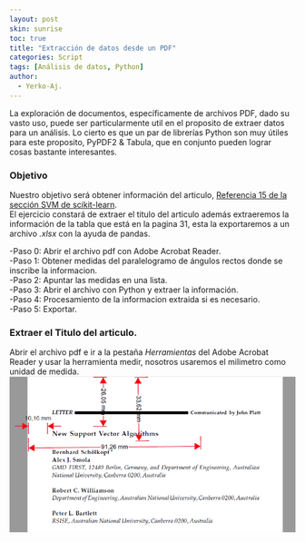 ```yaml
---
layout: post
skin: sunrise
toc: true
title: "Extracción de datos desde un PDF"
categories: Script
tags: [Análisis de datos, Python]
author:
  - Yerko-Aj.
---
```


La exploración de documentos, específicamente de archivos PDF, dado su vasto uso, puede ser particularmente util en el proposito de extraer datos para un análisis. Lo cierto es que un par de librerías Python son muy útiles para este proposito, PyPDF2 & Tabula, que en conjunto pueden lograr cosas bastante interesantes.

### Objetivo
Nuestro objetivo será obtener información del articulo, [Referencia 15 de la sección SVM de scikit-learn](https://scikit-learn.org/stable/modules/svm.html#mathematical-formulation). <br>
El ejercicio constará de extraer el titulo del articulo además extraeremos la información de la tabla que está en la pagina 31, esta la exportaremos a un archivo *.xlsx* con la ayuda de pandas. <br>

-Paso 0: Abrir el archivo pdf con Adobe Acrobat Reader. <br>
-Paso 1: Obtener medidas del paralelogramo de ángulos rectos donde se inscribe la informacion. <br>
-Paso 2: Apuntar las medidas en una lista. <br>
-Paso 3: Abrir el archivo con Python y extraer la información. <br>
-Paso 4: Procesamiento de la informacion extraida si es necesario. <br>
-Paso 5: Exportar.

### Extraer el Titulo del articulo.
Abrir el archivo pdf e ir a la pestaña *Herramientas* del Adobe Acrobat Reader y usar la herramienta medir, nosotros usaremos el milimetro como unidad de medida. <br>
![error](/post2/Titulo_SVM_ref15.png)
